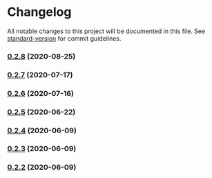 # Changelog

All notable changes to this project will be documented in this file. See [standard-version](https://github.com/conventional-changelog/standard-version) for commit guidelines.

### [0.2.8](https://github.com/tkhiking/chat-ui-react/compare/v0.2.7...v0.2.8) (2020-08-25)

### [0.2.7](https://github.com/tkhiking/chat-ui-react/compare/v0.2.6...v0.2.7) (2020-07-17)

### [0.2.6](https://github.com/tkhiking/chat-ui-react/compare/v0.2.5...v0.2.6) (2020-07-16)

### [0.2.5](https://github.com/tkhiking/chat-ui-react/compare/v0.2.4...v0.2.5) (2020-06-22)

### [0.2.4](https://github.com/tkhiking/chat-ui-react/compare/v0.2.3...v0.2.4) (2020-06-09)

### [0.2.3](https://github.com/tkhiking/chat-ui-react/compare/v0.2.2...v0.2.3) (2020-06-09)

### [0.2.2](https://github.com/tkhiking/chat-ui-react/compare/v0.2.1...v0.2.2) (2020-06-09)

